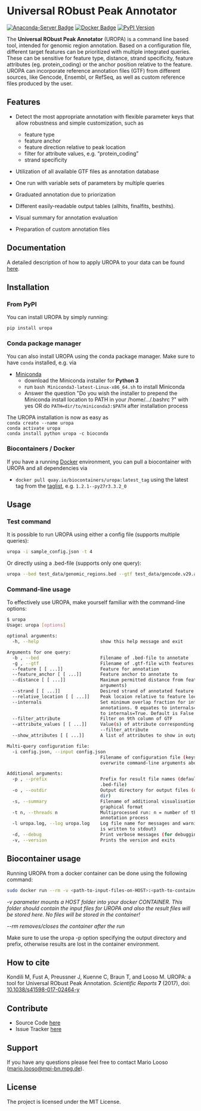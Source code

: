 Universal RObust Peak Annotator
=======================================

[![Anaconda-Server Badge](https://img.shields.io/badge/Install%20with-conda-green.svg?style=plastic&logoWidth=40)](https://conda.anaconda.org/bioconda) [![Docker Badge](https://img.shields.io/badge/Container-ready-green.svg?style=plastic&logoWidth=40)](http://biocontainers.pro/registry/#/) [![PyPI Version](https://img.shields.io/pypi/v/uropa.svg?style=plastic)](https://pypi.org/project/uropa/)

The **Universal RObust Peak Annotator** (UROPA) is a command line based tool, intended for genomic region
annotation. Based on a configuration file, different target features can be prioritized with multiple integrated queries.
These can be sensitive for feature type, distance, strand specificity, feature attributes (eg. protein_coding) or the anchor position relative to the feature.
UROPA can incorporate reference annotation files (GTF) from different sources, like Gencode, Ensembl, or RefSeq,
as well as custom reference files produced by the user.

Features
--------

-  Detect the most appropriate annotation with flexible parameter keys that allow
   robustness and simple customization, such as

   -  feature type
   -  feature anchor
   -  feature direction relative to peak location
   -  filter for attribute values, e.g. “protein\_coding”
   -  strand specificity

-  Utilization of all available GTF files as annotation database
-  One run with variable sets of parameters by multiple queries
-  Graduated annotation due to priorization
-  Different easily-readable output tables (allhits, finalfits, besthits).
-  Visual summary for annotation evaluation
-  Preparation of custom annotation files

Documentation
--------------
A detailed description of how to apply UROPA to your data can be found [here](http://uropa-manual.readthedocs.io/).

Installation
------------------------------------

### From PyPI

You can install UROPA by simply running:

```bash
pip install uropa
```

### Conda package manager
You can also install UROPA using the conda package manager. Make sure to have `conda` installed, e.g. via

- [Miniconda](https://conda.io/miniconda.html)
	- download the Miniconda installer for **Python 3**
	- run ```bash Miniconda3-latest-Linux-x86_64.sh``` to install Miniconda
	- Answer the question "Do you wish the installer to prepend the Miniconda install location to PATH in your /home/.../.bashrc ?" with yes
		OR do ```PATH=dir/to/miniconda3:$PATH``` after installation process

The UROPA installation is now as easy as   
```conda create --name uropa```   
```conda activate uropa```   
```conda install python uropa -c bioconda```   

### Biocontainers / Docker

If you have a running [Docker](docker.com) environment, you can pull a biocontainer with UROPA and all dependencies via

-	`docker pull quay.io/biocontainers/uropa:latest_tag` using the latest tag from the [taglist](https://quay.io/repository/biocontainers/uropa?tab=tags), e.g. `1.2.1--py27r3.3.2_0`


Usage
-----------

### Test command
It is possible to run UROPA using either a config file (supports multiple queries):

```bash
uropa -i sample_config.json -t 4 
```

Or directly using a .bed-file (supports only one query):

```bash
uropa --bed test_data/genomic_regions.bed --gtf test_data/gencode.v29.annotation.chr19.gtf
```

### Command-line usage

To effectively use UROPA, make yourself familiar with the command-line options:

```bash
$ uropa                   
Usage: uropa [options]          

optional arguments:
  -h, --help                       show this help message and exit

Arguments for one query:
  -b , --bed                       Filename of .bed-file to annotate
  -g , --gtf                       Filename of .gtf-file with features
  --feature [ [ ...]]              Feature for annotation
  --feature_anchor [ [ ...]]       Feature anchor to annotate to
  --distance [ [ ...]]             Maximum permitted distance from feature (1 or 2
                                   arguments)
  --strand [ [ ...]]               Desired strand of annotated feature relative to peak
  --relative_location [ [ ...]]    Peak locaion relative to feature location
  --internals                      Set minimum overlap fraction for internal feature
                                   annotations. 0 equates to internals=False and 1 equates
                                   to internals=True. Default is False.
  --filter_attribute               Filter on 9th column of GTF
  --attribute_values [ [ ...]]     Value(s) of attribute corresponding to
                                   --filter_attribute
  --show_attributes [ [ ...]]      A list of attributes to show in output

Multi-query configuration file:
  -i config.json, --input config.json
                                   Filename of configuration file (keys in this file
                                   overwrite command-line arguments about query)

Additional arguments:
  -p , --prefix                    Prefix for result file names (defaults to basename of
                                   .bed-file)
  -o , --outdir                    Output directory for output files (default: current
                                   dir)
  -s, --summary                    Filename of additional visualisation of results in
                                   graphical format
  -t n, --threads n                Multiprocessed run: n = number of threads to run
                                   annotation process
  -l uropa.log, --log uropa.log    Log file name for messages and warnings (default: log
                                   is written to stdout)
  -d, --debug                      Print verbose messages (for debugging)
  -v, --version                    Prints the version and exits

```

## Biocontainer usage

Running UROPA from a docker container can be done using the following command:

```bash
sudo docker run --rm -v <path-to-input-files-on-HOST>:<path-to-container-mnt> UROPA:LATEST uropa <UROPA-Paramters> -p <path-to-container-mnt>/'your-file-prefix'
```

*-v parameter mounts a HOST folder into your docker CONTAINER. This folder should contain the input files for UROPA and also the result files will be stored here. No files will be stored in the container!*

*--rm removes/closes the container after the run*

Make sure to use the uropa -p option specifying the output directory and prefix, otherwise results are lost in the container environment.

How to cite
-----------

Kondili M, Fust A, Preussner J, Kuenne C, Braun T, and Looso M. UROPA: a tool for Universal RObust Peak Annotation. *Scientific Reports* **7** (2017), doi: [10.1038/s41598-017-02464-y](https://www.nature.com/articles/s41598-017-02464-y)

Contribute
----------

* Source Code [here](https://github.molgen.mpg.de/loosolab/UROPA)
* Issue Tracker [here](https://github.molgen.mpg.de/loosolab/UROPA/issues)

Support
-------

If you have any questions please feel free to contact Mario Looso (mario.looso@mpi-bn.mpg.de).

License
-------

The project is licensed under the MIT License.
